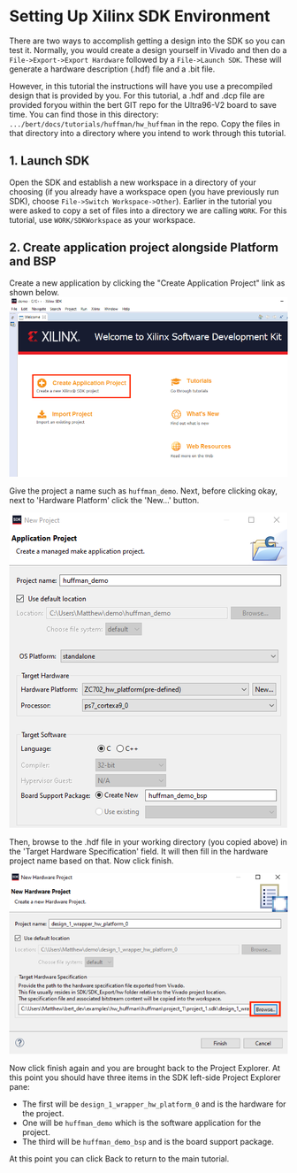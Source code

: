 # Setting Up Xilinx SDK Environment
There are two ways to accomplish getting a design into the SDK so you can test it.  Normally, you would create a design yourself in Vivado and then do a `File->Export->Export Hardware` followed by a `File->Launch SDK`.  These will generate a hardware description (.hdf) file and a .bit file.

However, in this tutorial the instructions will have you use a precompiled design that is provided by you.  For this tutorial, a .hdf and .dcp file are provided foryou within the bert GIT repo for the Ultra96-V2 board to save time.  You can find those in this directory: `.../bert/docs/tutorials/huffman/hw_huffman` in the repo.  Copy the files in that directory into a directory where you intend to work through this tutorial.

## 1. Launch SDK
Open the SDK and establish a new workspace in a directory of your choosing (if you already have a workspace open (you have previously run SDK), choose `File->Switch Workspace->Other`).  Earlier in the tutorial you were asked to copy a set of files into a directory we are calling `WORK`.  For this tutorial, use `WORK/SDKWorkspace` as your workspace.

## 2. Create application project alongside Platform and BSP
Create a new application by clicking the "Create Application Project" link as shown below.
![Example of new workspace](../images/newworkspace.png)

Give the project a name such as `huffman_demo`. Next, before clicking okay, next to 'Hardware Platform' click the 'New...' button.

![Example of new application project](../images/newproject.png)

Then, browse to the .hdf file in your working directory (you copied above)
in the 'Target Hardware Specification' field.  It will then fill in the
hardware project name based on that.  Now click finish.

![Example of new application project](../images/newplatform.png)

Now click finish again and you are brought back to the Project Explorer.  At this point you should have three items in the SDK left-side Project Explorer pane:
- The first will be `design_1_wrapper_hw_platform_0` and is the hardware for the project.  
- One will be `huffman_demo` which is the software application for the project.
- The third will be `huffman_demo_bsp` and is the board support package.

At this point you can click Back to return to the main tutorial.
